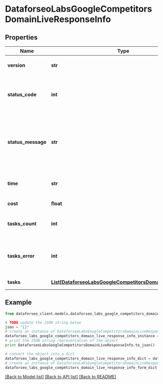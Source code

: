 # DataforseoLabsGoogleCompetitorsDomainLiveResponseInfo


## Properties

Name | Type | Description | Notes
------------ | ------------- | ------------- | -------------
**version** | **str** | the current version of the API | [optional] 
**status_code** | **int** | general status code you can find the full list of the response codes here | [optional] 
**status_message** | **str** | general informational message you can find the full list of general informational messages here | [optional] 
**time** | **str** | total execution time, seconds | [optional] 
**cost** | **float** | total tasks cost, USD | [optional] 
**tasks_count** | **int** | the number of tasks in the tasks array | [optional] 
**tasks_error** | **int** | the number of tasks in the tasks array returned with an error | [optional] 
**tasks** | [**List[DataforseoLabsGoogleCompetitorsDomainLiveTaskInfo]**](DataforseoLabsGoogleCompetitorsDomainLiveTaskInfo.md) | array of tasks | [optional] 

## Example

```python
from dataforseo_client.models.dataforseo_labs_google_competitors_domain_live_response_info import DataforseoLabsGoogleCompetitorsDomainLiveResponseInfo

# TODO update the JSON string below
json = "{}"
# create an instance of DataforseoLabsGoogleCompetitorsDomainLiveResponseInfo from a JSON string
dataforseo_labs_google_competitors_domain_live_response_info_instance = DataforseoLabsGoogleCompetitorsDomainLiveResponseInfo.from_json(json)
# print the JSON string representation of the object
print DataforseoLabsGoogleCompetitorsDomainLiveResponseInfo.to_json()

# convert the object into a dict
dataforseo_labs_google_competitors_domain_live_response_info_dict = dataforseo_labs_google_competitors_domain_live_response_info_instance.to_dict()
# create an instance of DataforseoLabsGoogleCompetitorsDomainLiveResponseInfo from a dict
dataforseo_labs_google_competitors_domain_live_response_info_form_dict = dataforseo_labs_google_competitors_domain_live_response_info.from_dict(dataforseo_labs_google_competitors_domain_live_response_info_dict)
```
[[Back to Model list]](../README.md#documentation-for-models) [[Back to API list]](../README.md#documentation-for-api-endpoints) [[Back to README]](../README.md)


